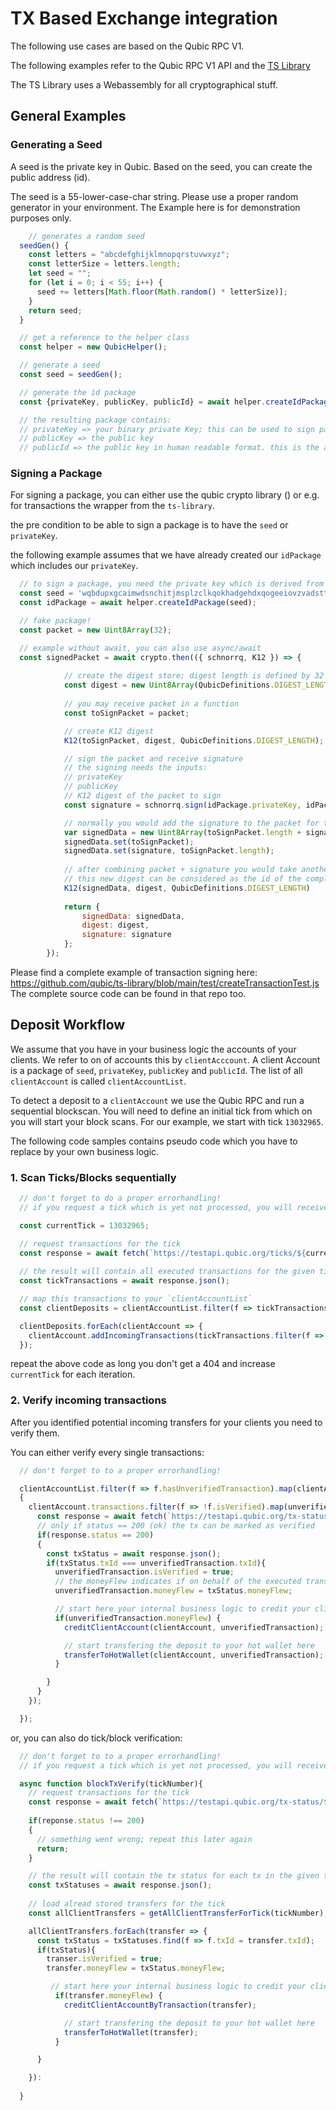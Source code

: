 # TX Based Exchange integration
The following use cases are based on the Qubic RPC V1.

The following examples refer to the Qubic RPC V1 API and the [TS Library](https://github.com/qubic/ts-library)

The TS Library uses a Webassembly for all cryptographical stuff.

## General Examples

### Generating a Seed
A seed is the private key in Qubic. Based on the seed, you can create the public address (id).

The seed is a 55-lower-case-char string. Please use a proper random generator in your environment. The Example here is for demonstration purposes only.

```js
    // generates a random seed
  seedGen() {
    const letters = "abcdefghijklmnopqrstuvwxyz";
    const letterSize = letters.length;
    let seed = "";
    for (let i = 0; i < 55; i++) {
      seed += letters[Math.floor(Math.random() * letterSize)];
    }
    return seed;
  }

  // get a reference to the helper class
  const helper = new QubicHelper();

  // generate a seed
  const seed = seedGen();

  // generate the id package
  const {privateKey, publicKey, publicId} = await helper.createIdPackage(seed);

  // the resulting package contains:
  // privateKey => your binary private Key; this can be used to sign packages (e.g. transactions)
  // publicKey => the public key
  // publicId => the public key in human readable format. this is the address qubic users use
```

### Signing a Package
For signing a package, you can either use the qubic crypto library () or e.g. for transactions the wrapper from the `ts-library`.

the pre condition to be able to sign a package is to have the `seed` or `privateKey`.

the following example assumes that we have already created our `idPackage` which includes our `privateKey`.

```js
  // to sign a package, you need the private key which is derived from the seed and it's publicKey
  const seed = 'wqbdupxgcaimwdsnchitjmsplzclkqokhadgehdxqogeeiovzvadstt';
  const idPackage = await helper.createIdPackage(seed);

  // fake package!
  const packet = new Uint8Array(32);

  // example without await, you can also use async/await
  const signedPacket = await crypto.then(({ schnorrq, K12 }) => {
            
            // create the digest store; digest length is defined by 32 bytes
            const digest = new Uint8Array(QubicDefinitions.DIGEST_LENGTH);
            
            // you may receive packet in a function
            const toSignPacket = packet;

            // create K12 digest
            K12(toSignPacket, digest, QubicDefinitions.DIGEST_LENGTH);

            // sign the packet and receive signature
            // the signing needs the inputs:
            // privateKey
            // publicKey
            // K12 digest of the packet to sign
            const signature = schnorrq.sign(idPackage.privateKey, idPackage.publicKey, digest);

            // normally you would add the signature to the packet for transfer
            var signedData = new Uint8Array(toSignPacket.length + signature.length);
            signedData.set(toSignPacket);
            signedData.set(signature, toSignPacket.length);
            
            // after combining packet + signature you would take another digest
            // this new digest can be considered as the id of the complete package (e.g. transaction id)
            K12(signedData, digest, QubicDefinitions.DIGEST_LENGTH)
            
            return {
                signedData: signedData,
                digest: digest,
                signature: signature
            };
        });
```

Please find a complete example of transaction signing here: https://github.com/qubic/ts-library/blob/main/test/createTransactionTest.js The complete source code can be found in that repo too.


## Deposit Workflow
We assume that you have in your business logic the accounts of your clients. We refer to on of accounts this by `clientAcccount`. A client Account is a package of `seed`, `privateKey`, `publicKey` and `publicId`. The list of all `clientAccount` is called `clientAccountList`.

To detect a deposit to a `clientAccount` we use the Qubic RPC and run a sequential blockscan.
You will need to define an initial tick from which on you will start your block scans. For our example, we start with tick `13032965`.

The following code samples contains pseudo code which you have to replace by your own business logic.

### 1. Scan Ticks/Blocks sequentially
```js
  // don't forget to do a proper errorhandling!
  // if you request a tick which is yet not processed, you will receive a 404 with a specific message

  const currentTick = 13032965;

  // request transactions for the tick
  const response = await fetch(`https://testapi.qubic.org/ticks/${currentTick}/transfer-transactions`);
  
  // the result will contain all executed transactions for the given tick
  const tickTransactions = await response.json();

  // map this transactions to your `clientAccountList`
  const clientDeposits = clientAccountList.filter(f => tickTransactions.find(t => t.destId == f.publicId))

  clientDeposits.forEach(clientAccount => {
    clientAccount.addIncomingTransactions(tickTransactions.filter(f => f.destId == clientAccount.publicId).map(m => createInternalTransaction(f)));
  });
```

repeat the above code as long you don't get a 404 and increase `currentTick` for each iteration.

### 2. Verify incoming transactions
After you identified potential incoming transfers for your clients you need to verify them.

You can either verify every single transactions:
```js
  // don't forget to to a proper errorhandling!

  clientAccountList.filter(f => f.hasUnverifiedTransaction).map(clientAccount =>
  {
    clientAccount.transactions.filter(f => !f.isVerified).map(unverifiedTransaction => {
      const response = await fetch(`https://testapi.qubic.org/tx-status/${}/transfer-transactions`);
      // only if status == 200 (ok) the tx can be marked as verified
      if(response.status == 200) 
      {
        const txStatus = await response.json();
        if(txStatus.txId === unverifiedTransaction.txId){
          unverifiedTransaction.isVerified = true;
          // the moneyFlew indicates if on behalf of the executed transaction qubics are flew
          unverifiedTransaction.moneyFlew = txStatus.moneyFlew;

          // start here your internal business logic to credit your clients account
          if(unverifiedTransaction.moneyFlew) {
            creditClientAccount(clientAccount, unverifiedTransaction);

            // start transfering the deposit to your hot wallet here
            transferToHotWallet(clientAccount, unverifiedTransaction);
          }

        }
      }
    });

  });
```

or, you can also do tick/block verification:
```js
  // don't forget to to a proper errorhandling!
  // if you request a tick which is yet not processed, you will receive a 404 with a specific message

  async function blockTxVerify(tickNumber){
    // request transactions for the tick
    const response = await fetch(`https://testapi.qubic.org/tx-status/${tickNumber}`);
    
    if(reponse.status !== 200)
    {
      // something went wrong; repeat this later again
      return;
    }

    // the result will contain the tx status for each tx in the given tick
    const txStatuses = await response.json();
    
    // load alread stored transfers for the tick
    const allClientTransfers = getAllClientTransferForTick(tickNumber);

    allClientTransfers.forEach(transfer => {
      const txStatus = txStatuses.find(f => f.txId = transfer.txId);
      if(txStatus){
        transer.isVerified = true;
        transfer.moneyFlew = txStatus.moneyFlew;

         // start here your internal business logic to credit your clients account
          if(transfer.moneyFlew) {
            creditClientAccountByTransaction(transfer);

            // start transfering the deposit to your hot wallet here
            transferToHotWallet(transfer);
          }

      }

    }):
    
  }

```
